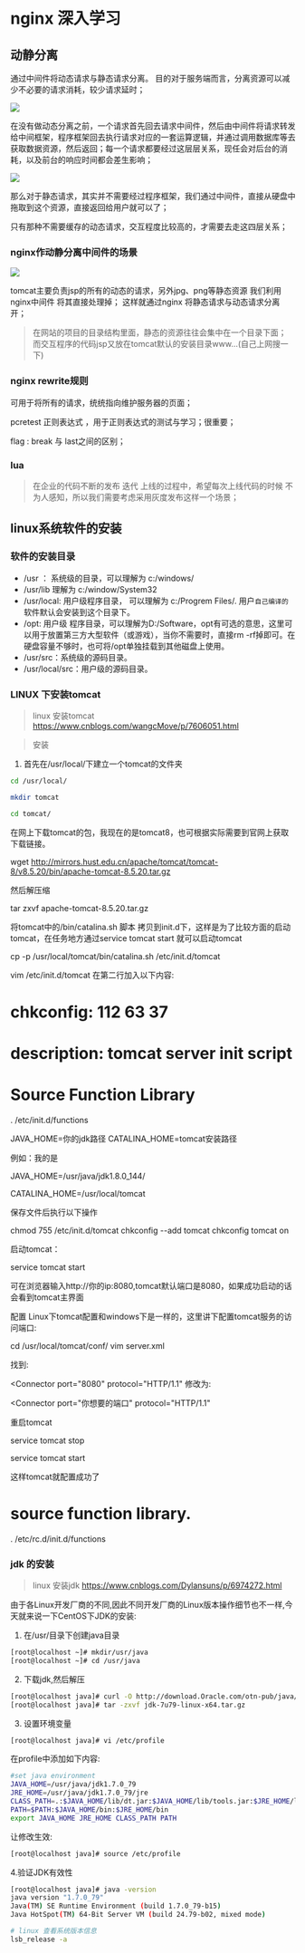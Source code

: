  # nginx 深入学习

 ## 动静分离 

 通过中间件将动态请求与静态请求分离。 目的对于服务端而言，分离资源可以减少不必要的请求消耗，较少请求延时；

![](./images/未作动静分离前.png)

 在没有做动态分离之前，一个请求首先回去请求中间件，然后由中间件将请求转发给中间框架，程序框架回去执行请求对应的一套运算逻辑，并通过调用数据库等去获取数据资源，然后返回；每一个请求都要经过这层层关系，现任会对后台的消耗，以及前台的响应时间都会差生影响；

![](./images/动静分离.png)

  那么对于静态请求，其实并不需要经过程序框架，我们通过中间件，直接从硬盘中拖取到这个资源，直接返回给用户就可以了； 

  只有那种不需要缓存的动态请求，交互程度比较高的，才需要去走这四层关系；

  ### nginx作动静分离中间件的场景
  
  ![](./images/tomcat动静分离.png)

tomcat主要负责jsp的所有的动态的请求，另外jpg、png等静态资源 我们利用nginx中间件 将其直接处理掉； 这样就通过nginx 将静态请求与动态请求分离开；


> 在网站的项目的目录结构里面，静态的资源往往会集中在一个目录下面； 而交互程序的代码jsp又放在tomcat默认的安装目录www...(自己上网搜一下)

### nginx rewrite规则

可用于将所有的请求，统统指向维护服务器的页面；

pcretest 正则表达式 ，用于正则表达式的测试与学习；很重要；

flag : break 与 last之间的区别；


### lua

> 在企业的代码不断的发布 迭代 上线的过程中，希望每次上线代码的时候 不为人感知，所以我们需要考虑采用灰度发布这样一个场景；












## linux系统软件的安装

### 软件的安装目录

* /usr ： 系统级的目录，可以理解为 c:/windows/
* /usr/lib 理解为 c:/window/System32
* /usr/local: 用户级程序目录， 可以理解为 c:/Progrem Files/. 用户`自己编译的`软件默认会安装到这个目录下。
* /opt: 用户级 程序目录，可以理解为D:/Software，opt有可选的意思，这里可以用于放置第三方大型软件（或游戏），当你不需要时，直接rm -rf掉即可。在硬盘容量不够时，也可将/opt单独挂载到其他磁盘上使用。
* /usr/src：系统级的源码目录。
* /usr/local/src：用户级的源码目录。

### LINUX 下安装tomcat

> linux 安装tomcat https://www.cnblogs.com/wangcMove/p/7606051.html

> 安装
1. 首先在/usr/local/下建立一个tomcat的文件夹

```bash
cd /usr/local/

mkdir tomcat

cd tomcat/

```

在网上下载tomcat的包，我现在的是tomcat8，也可根据实际需要到官网上获取下载链接。

wget http://mirrors.hust.edu.cn/apache/tomcat/tomcat-8/v8.5.20/bin/apache-tomcat-8.5.20.tar.gz

然后解压缩

tar zxvf apache-tomcat-8.5.20.tar.gz

将tomcat中的/bin/catalina.sh 脚本 拷贝到init.d下，这样是为了比较方面的启动tomcat，在任务地方通过service tomcat start 就可以启动tomcat

cp -p /usr/local/tomcat/bin/catalina.sh /etc/init.d/tomcat

vim /etc/init.d/tomcat
在第二行加入以下内容:

# chkconfig: 112 63 37
# description: tomcat server init script
# Source Function Library
. /etc/init.d/functions

JAVA_HOME=你的jdk路径
CATALINA_HOME=tomcat安装路径

例如：我的是

JAVA_HOME=/usr/java/jdk1.8.0_144/

CATALINA_HOME=/usr/local/tomcat

保存文件后执行以下操作

chmod 755 /etc/init.d/tomcat
chkconfig --add tomcat
chkconfig tomcat on

启动tomcat：

service tomcat start

可在浏览器输入http://你的ip:8080,tomcat默认端口是8080，如果成功启动的话会看到tomcat主界面

配置
Linux下tomcat配置和windows下是一样的，这里讲下配置tomcat服务的访问端口:

cd /usr/local/tomcat/conf/
vim server.xml

找到:

<Connector port="8080" protocol="HTTP/1.1"
修改为:

<Connector port="你想要的端口" protocol="HTTP/1.1"

重启tomcat

service tomcat stop

service tomcat start

这样tomcat就配置成功了

# source function library.  
. /etc/rc.d/init.d/functions 



### jdk 的安装

> linux 安装jdk https://www.cnblogs.com/Dylansuns/p/6974272.html

由于各Linux开发厂商的不同,因此不同开发厂商的Linux版本操作细节也不一样,今天就来说一下CentOS下JDK的安装:

1. 在/usr/目录下创建java目录

```bash
[root@localhost ~]# mkdir/usr/java
[root@localhost ~]# cd /usr/java
```

2. 下载jdk,然后解压

```bash
[root@localhost java]# curl -O http://download.Oracle.com/otn-pub/java/jdk/7u79-b15/jdk-7u79-linux-x64.tar.gz 
[root@localhost java]# tar -zxvf jdk-7u79-linux-x64.tar.gz
```

3. 设置环境变量

```bash
[root@localhost java]# vi /etc/profile
```

在profile中添加如下内容:

```bash
#set java environment
JAVA_HOME=/usr/java/jdk1.7.0_79
JRE_HOME=/usr/java/jdk1.7.0_79/jre
CLASS_PATH=.:$JAVA_HOME/lib/dt.jar:$JAVA_HOME/lib/tools.jar:$JRE_HOME/lib
PATH=$PATH:$JAVA_HOME/bin:$JRE_HOME/bin
export JAVA_HOME JRE_HOME CLASS_PATH PATH
```

让修改生效:

```bash
[root@localhost java]# source /etc/profile
```

4.验证JDK有效性

```bash
[root@localhost java]# java -version
java version "1.7.0_79"
Java(TM) SE Runtime Environment (build 1.7.0_79-b15)
Java HotSpot(TM) 64-Bit Server VM (build 24.79-b02, mixed mode)
```

```bash
# linux 查看系统版本信息
lsb_release -a

```


